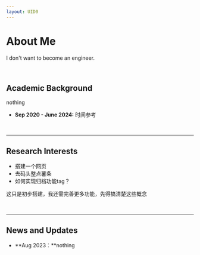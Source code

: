 ```yaml
---
layout: UID0
---
```


# About Me

I don't want to become an engineer.

<br>

## Academic Background
nothing
- **Sep 2020 - June 2024:** 时间参考

<br>

---

## Research Interests

- 搭建一个网页
- 去码头整点薯条
- 如何实现归档功能tag？

这只是初步搭建，我还需完善更多功能，先得搞清楚这些概念

<br>

---

## News and Updates
- **Aug 2023：**nothing